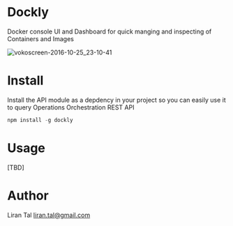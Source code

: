# Dockly
Docker console UI and Dashboard for quick manging and inspecting of Containers and Images

![vokoscreen-2016-10-25_23-10-41](https://cloud.githubusercontent.com/assets/316371/19702523/b12c191e-9b08-11e6-8e8b-588e61022622.gif)

# Install
Install the API module as a depdency in your project so you can easily use it to query Operations Orchestration REST API

```javascript
npm install -g dockly
```

# Usage
[TBD]

# Author
Liran Tal <liran.tal@gmail.com>
